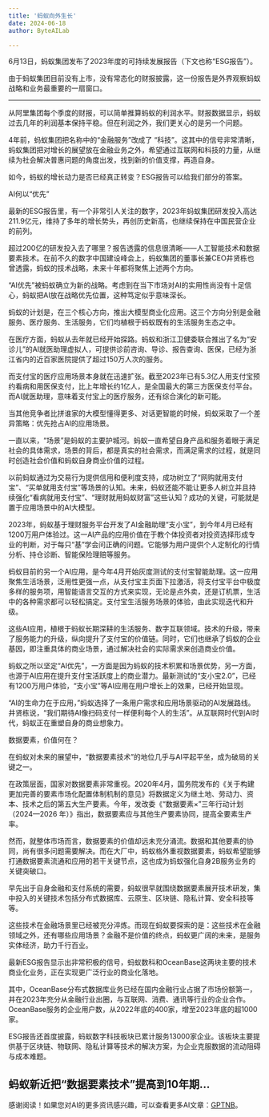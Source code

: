 ```yaml
---
title: '蚂蚁向外生长'
date: 2024-06-18
author: ByteAILab

---
```


6月13日，蚂蚁集团发布了2023年度的可持续发展报告（下文也称“ESG报告”）。

由于蚂蚁集团目前没有上市，没有常态化的财报披露，这一份报告是外界观察蚂蚁战略和业务最重要的一扇窗口。

---


从阿里集团每个季度的财报，可以简单推算蚂蚁的利润水平。财报数据显示，蚂蚁过去几年的利润基本保持平稳。但在利润之外，我们更关心的是另一个问题。

4年前，蚂蚁集团把名称中的“金融服务”改成了 “科技”。这其中的信号非常清晰，蚂蚁集团把对增长的展望放在金融业务之外，希望通过互联网和科技的力量，从继续为社会解决普惠问题的角度出发，找到新的价值支撑，再造自身。

如今，蚂蚁的增长动力是否已经真正转变？ESG报告可以给我们部分的答案。

AI何以“优先”

最新的ESG报告里，有一个非常引人关注的数字，2023年蚂蚁集团研发投入高达211.9亿元，维持了多年的增长势头，再创历史新高，也继续保持在中国民营企业的前列。

超过200亿的研发投入去了哪里？报告透露的信息很清晰——人工智能技术和数据要素技术。在前不久的数字中国建设峰会上，蚂蚁集团的董事长兼CEO井贤栋也曾透露，蚂蚁的技术战略，未来十年都将聚焦上述两个方向。

“AI优先”被蚂蚁确立为新的战略。考虑到在当下市场对AI的实用性尚没有十足信心，蚂蚁把AI放在战略优先位置，这种笃定似乎意味深长。

蚂蚁的计划是，在三个核心方向，推出大模型商业化应用。这三个方向分别是金融服务、医疗服务、生活服务，它们均植根于蚂蚁既有的生活服务生态之中。

在医疗方面，蚂蚁从去年就已经开始探路。蚂蚁和浙江卫健委联合推出了名为“安诊儿”的AI就医助理虚拟人，可提供诊前咨询、导诊、报告查询、医保，已经为浙江省内的近百家医院提供了超过150万人次的服务。

而支付宝的医疗应用场景本身就在迅速扩张。截至2023年已有5.3亿人用支付宝预约看病和用医保支付，比上年增长约1亿人，是全国最大的第三方医保支付平台。而AI就医助理，意味着支付宝上的医疗服务，还有综合演化的新可能。

当其他竞争者比拼谁家的大模型懂得更多、对话更智能的时候，蚂蚁采取了一个差异策略：优先抢占AI的应用场景。

一直以来，“场景”是蚂蚁的主要护城河。蚂蚁一直希望自身产品和服务着眼于满足社会的具体需求，场景的背后，都是真实的社会需求，而满足需求的过程，就是同时创造社会价值和蚂蚁自身商业价值的过程。

以前蚂蚁通过为交易行为提供信用和便利度支持，成功树立了“网购就用支付宝”、“买单就用支付宝”等场景的认知。未来，蚂蚁还能不能让更多人树立并且持续强化“看病就用支付宝”、“理财就用蚂蚁财富”这些认知？成功的关键，可能就是置于应用场景中的AI大模型。

2023年，蚂蚁基于理财服务平台开发了AI金融助理“支小宝”，到今年4月已经有1200万用户体验过。这一AI产品的应用价值在于教个体投资者对投资选择形成专业的判断，对于每只“基”学会问正确的问题。它能够为用户提供个人定制化的行情分析、持仓诊断、智能保险理赔等服务。

蚂蚁目前的另一个AI应用，是今年4月开始灰度测试的支付宝智能助理。这一应用聚焦生活场景，泛用性更强一点，从支付宝主页面下拉激活，将支付宝平台中极度多样的服务项，用智能语言交互的方式来实现，无论是点外卖，还是订机票，生活中的各种需求都可以轻松搞定。支付宝生活服务场景的体验，由此实现迭代和升级。

这些AI应用，植根于蚂蚁长期深耕的生活服务、数字互联领域。技术的升级，带来了服务能力的升级，纵向提升了支付宝的价值链。同时，它们也继承了蚂蚁的企业基因，即注重具体的商业场景，通过解决社会的实际需求来创造商业价值。

蚂蚁之所以坚定“AI优先”，一方面是因为蚂蚁的技术积累和场景优势，另一方面，也源于AI应用在提升支付宝活跃度上的商业潜力。最新测试的“支小宝2.0”，已经有1200万用户体验，“支小宝”等AI应用在用户增长上的效果，已经开始显现。

“AI的生命力在于应用，”蚂蚁选择了一条用户需求和应用场景驱动的AI发展路线。井贤栋说，“我们期待AI像扫码支付一样便利每个人的生活”。从互联网时代到AI时代，蚂蚁正在重塑自身的商业想象力。

数据要素，价值何在？

在蚂蚁对未来的展望中，“数据要素技术”的地位几乎与AI平起平坐，成为破局的关键之一。

在政策层面，国家对数据要素非常重视。2020年4月，国务院发布的《关于构建更加完善的要素市场化配置体制机制的意见》将数据定义为继土地、劳动力、资本、技术之后的第五大生产要素。今年，发改委《“数据要素×”三年行动计划（2024—2026 年）》指出，数据要素应与其他生产要素协同，提高全要素生产率。

然而，就整体市场而言，数据要素的价值却远未充分涌流。数据和其他要素的协同，尚有很多问题需要解决。而在大厂中，蚂蚁格外重视数据要素，蚂蚁希望能够打通数据要素流通和应用的若干关键节点，这也成为蚂蚁强化自身2B服务业务的关键突破口。

早先出于自身金融和支付系统的需要，蚂蚁很早就围绕数据要素展开技术研发，集中投入的关键技术包括分布式数据库、云原生、区块链、隐私计算、安全科技等等。

这些技术在金融场景里已经被充分淬炼。而现在蚂蚁要探索的是：这些技术在金融领域之外，还有哪些应用场景？金融不是价值的终点，蚂蚁更广阔的未来，是服务实体经济，助力千行百业。

最新ESG报告显示出非常积极的信号，蚂蚁数科和OceanBase这两块主要的技术商业化业务，正在实现更广泛行业的商业化落地。

其中，OceanBase分布式数据库业务已经在国内金融行业占据了市场份额第一，并在2023年充分从金融行业出圈，与互联网、消费、通讯等行业的企业合作。OceanBase服务的企业用户数，从2022年底的400家，增至2023年底的超1000家。

ESG报告还首度披露，蚂蚁数字科技板块已累计服务13000家企业。该板块主要提供基于区块链、物联网、隐私计算等技术的解决方案，为企业克服数据的流动阻碍与成本难题。

蚂蚁新近把“数据要素技术”提高到10年期...
---
感谢阅读！如果您对AI的更多资讯感兴趣，可以查看更多AI文章：[GPTNB](https://gptnb.com)。